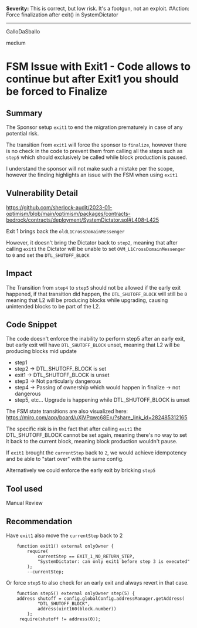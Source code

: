 **Severity:** This is correct, but low risk. It's a footgun, not an exploit.
#Action: Force finalization after exit() in SystemDictator

---

GalloDaSballo

medium

# FSM Issue with Exit1 - Code allows to continue but after Exit1 you should be forced to Finalize

## Summary

The Sponsor setup `exit1` to end the migration prematurely in case of any potential risk.

The transition from `exit1` will force the sponsor to `finalize`, however there is no check in the code to prevent them from calling all the steps such as `step5` which should exclusively be called while block production is paused.

I understand the sponsor will not make such a mistake per the scope, however the finding highlights an issue with the FSM when using `exit1`

## Vulnerability Detail

https://github.com/sherlock-audit/2023-01-optimism/blob/main/optimism/packages/contracts-bedrock/contracts/deployment/SystemDictator.sol#L408-L425

Exit 1 brings back the `oldL1CrossDomainMessenger`

However, it doesn't bring the Dictator back to `step2`, meaning that after calling `exit1` the Dictator will be unable to set `OVM_L1CrossDomainMessenger` to `0` and set the `DTL_SHUTOFF_BLOCK`

## Impact

The Transition from `step4` to `step5` should not be allowed if the early exit happened, if that transition did happen, the `DTL_SHUTOFF_BLOCK` will still be `0` meaning that L2 will be producing blocks while upgrading, causing unintended blocks to be part of the L2.

## Code Snippet

The code doesn't enforce the inability to perform step5 after an early exit, but early exit will have `DTL_SHUTOFF_BLOCK` unset, meaning that L2 will be producing blocks mid update

- step1
- step2 -> DTL_SHUTOFF_BLOCK is set
- exit1 -> DTL_SHUTOFF_BLOCK is unset
- step3 -> Not particularly dangerous
- step4 -> Passing of ownership which would happen in finalize -> not dangerous
- step5, etc... Upgrade is happening while DTL_SHUTOFF_BLOCK is unset

The FSM state transitions are also visualized here:
https://miro.com/app/board/uXjVPqwc68E=/?share_link_id=282485312165

The specific risk is in the fact that after calling `exit1` the DTL_SHUTOFF_BLOCK cannot be set again, meaning there's no way to set it back to the current block, meaning block production wouldn't pause.

If `exit1` brought the `currentStep` back to `2`, we would achieve idempotency and be able to "start over" with the same config.

Alternatively we could enforce the early exit by bricking `step5`

## Tool used

Manual Review

## Recommendation

Have `exit1` also move the `currentStep` back to 2
```solidity
    function exit1() external onlyOwner {
        require(
            currentStep == EXIT_1_NO_RETURN_STEP,
            "SystemDictator: can only exit1 before step 3 is executed"
        );
        --currentStep;
```

Or force `step5` to also check for an early exit and always revert in that case.
```solidity
    function step5() external onlyOwner step(5) {
    address shutoff = config.globalConfig.addressManager.getAddress(
            "DTL_SHUTOFF_BLOCK",
            address(uint160(block.number))
        );
     require(shutoff != address(0));
```
